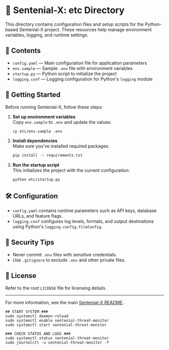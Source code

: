 # 🐍 Sentenial-X: etc Directory

This directory contains configuration files and setup scripts for the Python-based Sentenial-X project. These resources help manage environment variables, logging, and runtime settings.

## 📁 Contents

- `config.yaml` — Main configuration file for application parameters
- `env.sample` — Sample `.env` file with environment variables
- `startup.py` — Python script to initialize the project
- `logging.conf` — Logging configuration for Python's `logging` module

## 🚀 Getting Started

Before running Sentenial-X, follow these steps:

1. **Set up environment variables**  
   Copy `env.sample` to `.env` and update the values:

   ```bash
   cp etc/env.sample .env
   ```

2. **Install dependencies**  
   Make sure you’ve installed required packages:

   ```bash
   pip install -r requirements.txt
   ```

3. **Run the startup script**  
   This initializes the project with the current configuration:

   ```bash
   python etc/startup.py
   ```

## 🛠 Configuration

- `config.yaml` contains runtime parameters such as API keys, database URLs, and feature flags.
- `logging.conf` configures log levels, formats, and output destinations using Python's `logging.config.fileConfig`.

## 🔐 Security Tips

- Never commit `.env` files with sensitive credentials.
- Use `.gitignore` to exclude `.env` and other private files.

## 📄 License

Refer to the root `LICENSE` file for licensing details.

---

For more information, see the main [Sentenial-X README](../README.md).
```
## START SYSTEM ###
sudo systemctl daemon-reload
sudo systemctl enable sentenial-threat-monitor
sudo systemctl start sentenial-threat-monitor

### CHECK STATUS AND LOGS ###
sudo systemctl status sentenial-threat-monitor
sudo journalctl -u sentenial-threat-monitor -f


